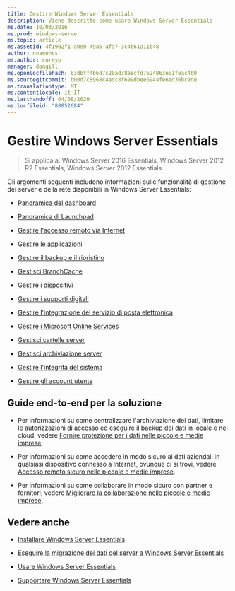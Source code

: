 ```yaml
---
title: Gestire Windows Server Essentials
description: Viene descritto come usare Windows Server Essentials
ms.date: 10/03/2016
ms.prod: windows-server
ms.topic: article
ms.assetid: 4f1902f1-a0e0-49a6-afa7-3c4b61a11b48
author: nnamuhcs
ms.author: coreyp
manager: dongill
ms.openlocfilehash: 63dbff4b6d7c20ad38e8cfd7624063e61feac4b0
ms.sourcegitcommit: b00d7c8968c4adc8f699dbee694afe6ed36bc9de
ms.translationtype: MT
ms.contentlocale: it-IT
ms.lasthandoff: 04/08/2020
ms.locfileid: "80852684"
---
```

# <a name="manage-windows-server-essentials"></a>Gestire Windows Server Essentials

>Si applica a: Windows Server 2016 Essentials, Windows Server 2012 R2 Essentials, Windows Server 2012 Essentials

Gli argomenti seguenti includono informazioni sulle funzionalità di gestione dei server e della rete disponibili in Windows Server Essentials:  
  
-   [Panoramica del dashboard](Overview-of-the-Dashboard-in-Windows-Server-Essentials.md)  
  
-   [Panoramica di Launchpad](Overview-of-the-Launchpad-in-Windows-Server-Essentials.md)  
  
-   [Gestire l'accesso remoto via Internet](Manage-Anywhere-Access-in-Windows-Server-Essentials.md)  
  
-   [Gestire le applicazioni](Manage-Applications-in-Windows-Server-Essentials.md)  
  
-   [Gestire il backup e il ripristino](Manage-Backup-and-Restore-in-Windows-Server-Essentials.md)  
  
-   [Gestisci BranchCache](Manage-BranchCache-in-Windows-Server-Essentials.md)  
  
-   [Gestire i dispositivi](Manage-Devices-in-Windows-Server-Essentials.md)  
  
-   [Gestire i supporti digitali](Manage-Digital-Media-in-Windows-Server-Essentials.md)  
  
-   [Gestire l'integrazione del servizio di posta elettronica](Manage-Email-Service-Integration-in-Windows-Server-Essentials.md)  
  
-   [Gestire i Microsoft Online Services](Manage-Microsoft-Online-Services-in-Windows-Server-Essentials.md)  
  
-   [Gestisci cartelle server](Manage-Server-Folders-in-Windows-Server-Essentials.md)  
  
-   [Gestisci archiviazione server](Manage-Server-Storage-in-Windows-Server-Essentials.md)  
  
-   [Gestire l'integrità del sistema](Manage-System-Health-in-Windows-Server-Essentials.md)  
  
-   [Gestire gli account utente](Manage-User-Accounts-in-Windows-Server-Essentials.md)  
  
## <a name="end-to-end-solution-guides"></a>Guide end-to-end per la soluzione  
  
-    Per informazioni su come centralizzare l'archiviazione dei dati, limitare le autorizzazioni di accesso ed eseguire il backup dei dati in locale e nel cloud, vedere [Fornire protezione per i dati nelle piccole e medie imprese](https://technet.microsoft.com/library/dn582043.aspx).  
  
-    Per informazioni su come accedere in modo sicuro ai dati aziendali in qualsiasi dispositivo connesso a Internet, ovunque ci si trovi, vedere [Accesso remoto sicuro nelle piccole e medie imprese](https://technet.microsoft.com/library/dn629457.aspx).  
  
-    Per informazioni su come collaborare in modo sicuro con partner e fornitori, vedere [Migliorare la collaborazione nelle piccole e medie imprese](https://technet.microsoft.com/library/dn747893.aspx).  
  
## <a name="see-also"></a>Vedere anche  
  
-   [Installare Windows Server Essentials](../install/Install-Windows-Server-Essentials.md)  
  
-   [Eseguire la migrazione dei dati del server a Windows Server Essentials](../migrate/Migrate-Server-Data-to-Windows-Server-Essentials.md)  
  
-   [Usare Windows Server Essentials](../use/Use-Windows-Server-Essentials.md)  
  
-   [Supportare Windows Server Essentials](../support/Support-Windows-Server-Essentials.md)
